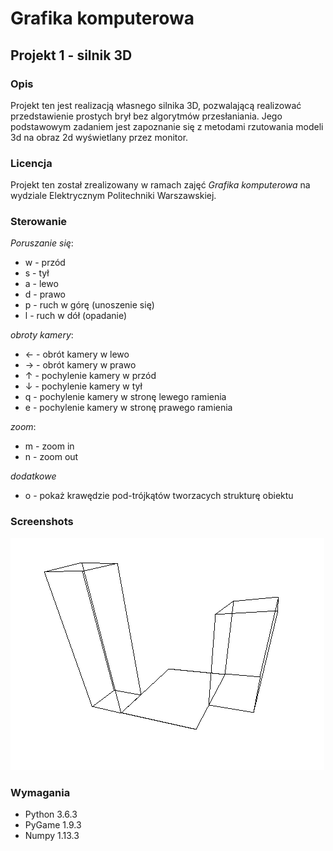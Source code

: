 # Grafika komputerowa 
## Projekt 1 - silnik 3D

### Opis
Projekt ten jest realizacją własnego silnika 3D, pozwalającą realizować
przedstawienie prostych brył bez algorytmów przesłaniania. Jego podstawowym 
zadaniem jest zapoznanie się z metodami rzutowania modeli 3d na obraz 2d
wyświetlany przez monitor.

### Licencja
Projekt ten został zrealizowany w ramach zajęć _Grafika komputerowa_ na wydziale 
Elektrycznym Politechniki Warszawskiej. 

### Sterowanie
*Poruszanie się*:
* w - przód
* s - tył
* a - lewo 
* d - prawo
* p - ruch w górę (unoszenie się)
* l - ruch w dół (opadanie)

*obroty kamery*:
* ← - obrót kamery w lewo
* → - obrót kamery w prawo
* ↑ - pochylenie kamery w przód
* ↓ - pochylenie kamery w tył
* q - pochylenie kamery w stronę lewego ramienia
* e - pochylenie kamery w stronę prawego ramienia

*zoom*:
* m - zoom in
* n - zoom out

*dodatkowe*
* o - pokaż krawędzie pod-trójkątów tworzacych strukturę obiektu


### Screenshots
![screnshot](https://github.com/drapek/python_3D_engine/blob/master/docs/screenshot_1.png?raw=true)


### Wymagania
* Python 3.6.3
* PyGame 1.9.3
* Numpy 1.13.3
